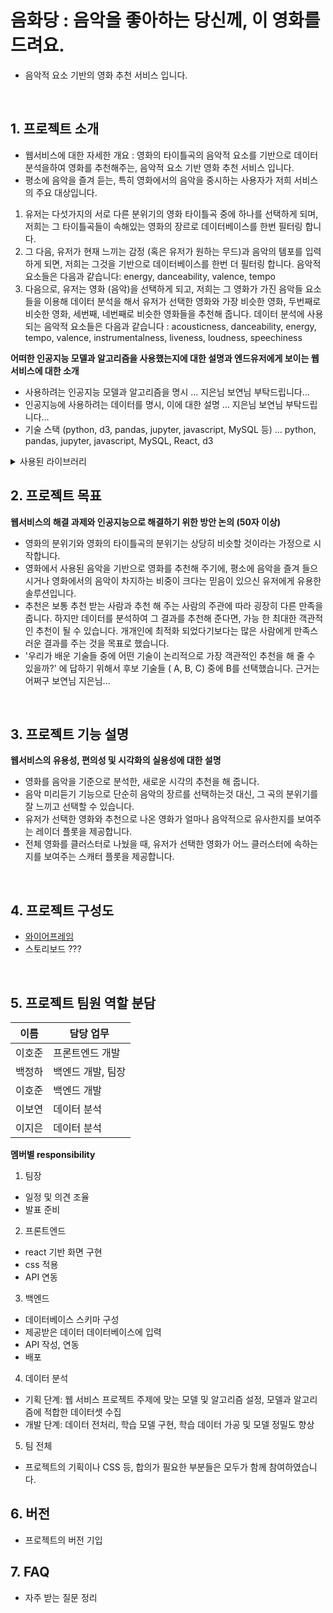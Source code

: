 # 음화당 : 음악을 좋아하는 당신께, 이 영화를 드려요.
- 음악적 요소 기반의 영화 추천 서비스 입니다.

</br>

## 1. 프로젝트 소개

  - 웹서비스에 대한 자세한 개요 : 영화의 타이틀곡의 음악적 요소를 기반으로 데이터 분석을하여 영화를 추천해주는, 음악적 요소 기반 영화 추천 서비스 입니다. 
  - 평소에 음악을 즐겨 듣는, 특히 영화에서의 음악을 중시하는 사용자가 저희 서비스의 주요 대상입니다. 
  1. 유저는 다섯가지의 서로 다른 분위기의 영화 타이틀곡 중에 하나를 선택하게 되며, 저희는 그 타이틀곡들이 속해있는 영화의 장르로 데이터베이스를 한번 필터링 합니다. 
  1. 그 다음, 유저가 현재 느끼는 감정 (혹은 유저가 원하는 무드)과 음악의 템포를 입력하게 되면, 저희는 그것을 기반으로 데이터베이스를 한번 더 필터링 합니다. 음악적 요소들은 다음과 같습니다: energy, danceability, valence, tempo
  1. 다음으로, 유저는 영화 (음악)을 선택하게 되고, 저희는 그 영화가 가진 음악들 요소들을 이용해 데이터 분석을 해서 유저가 선택한 영화와 가장 비슷한 영화, 두번째로 비슷한 영화, 세번째, 네번째로 비슷한 영화들을 추천해 줍니다. 데이터 분석에 사용되는 음악적 요소들은 다음과 같습니다 : acousticness, danceability, energy, tempo, valence, instrumentalness, liveness, loudness, speechiness 


**어떠한 인공지능 모델과 알고리즘을 사용했는지에 대한 설명과 엔드유저에게 보이는 웹서비스에 대한 소개**

  - 사용하려는 인공지능 모델과 알고리즘을 명시 ... 지은님 보연님 부탁드립니다...
  - 인공지능에 사용하려는 데이터를 명시, 이에 대한 설명 ... 지은님 보연님 부탁드립니다...
  - 기술 스택 (python, d3, pandas, jupyter, javascript, MySQL 등) ... python, pandas, jupyter, javascript, MySQL, React, d3 

<details><summary>사용된 라이브러리</summary>

alembic==1.7.5  </br>

attrs==19.3.0  

Automat==0.8.0 

beautifulsoup4==4.10.0 

blinker==1.4 

bs4==0.0.1 

certifi==2019.11.28 

chardet==3.0.4 

click==8.0.3

cloud-init==21.4

colorama==0.4.4

command-not-found==0.3

configobj==5.0.6

constantly==15.1.0

cryptography==2.8

dbus-python==1.2.16

distro==1.4.0

distro-info===0.23ubuntu1

EditorConfig==0.12.2

entrypoints==0.3

Flask==2.0.2

Flask-Cors==3.0.10

Flask-Migrate==3.1.0

Flask-SQLAlchemy==2.5.1

greenlet==1.1.2

httplib2==0.14.0 

hyperlink==19.0.0 

idna==2.8 

importlib-metadata==4.10.0 

importlib-resources==5.4.0 

incremental==16.10.1 

itsdangerous==2.0.1 

Jinja2==3.0.3 

jsbeautifier==1.10.3 

jsonpatch==1.22 

jsonpointer==2.0 

jsonschema==3.2.0 

keyring==18.0.1 

language-selector==0.1 

launchpadlib==1.10.13 

lazr.restfulclient==0.14.2 

lazr.uri==1.0.3 

Mako==1.1.6 

MarkupSafe==2.0.1 

more-itertools==4.2.0 

mysql-connector-python==8.0.27 

netifaces==0.10.4 

numpy==1.22.0 

oauthlib==3.1.0 

pandas==1.3.5 

pexpect==4.6.0 

protobuf==3.19.1 

pyasn1==0.4.2 

pyasn1-modules==0.2.1 

PyGObject==3.36.0 

PyHamcrest==1.9.0 

PyJWT==1.7.1 

pymacaroons==0.13.0 

PyMySQL==1.0.2 

PyNaCl==1.3.0 

pyOpenSSL==19.0.0 

pyparted==3.11.2 

pyrsistent==0.15.5 

pyserial==3.4 

python-apt==2.0.0+ubuntu0.20.4.6 

python-dateutil==2.8.2 

python-debian===0.1.36ubuntu1 

python-dotenv==0.19.2 

pytz==2021.3 

PyYAML==5.3.1 

requests==2.22.0 

requests-unixsocket==0.2.0 

scipy==1.7.3 

SecretStorage==2.3.1 

service-identity==18.1.0 

simplejson==3.16.0 

six==1.16.0 

sos==4.1 

soupsieve==2.3.1 

SQLAlchemy==1.4.29 

ssh-import-id==5.10 

systemd-python==234 

Twisted==18.9.0 

ubuntu-advantage-tools==27.4 

ufw==0.36 

unattended-upgrades==0.1 

urllib3==1.25.8 

wadllib==1.3.3 

WALinuxAgent==2.2.46 

Werkzeug==2.0.2 

zipp==3.7.0 

zope.interface==4.7.1 

</details>




## 2. 프로젝트 목표

**웹서비스의 해결 과제와 인공지능으로 해결하기 위한 방안 논의 (50자 이상)**
  - 영화의 분위기와 영화의 타이틀곡의 분위기는 상당히 비슷할 것이라는 가정으로 시작합니다. 
  - 영화에서 사용된 음악을 기반으로 영화를 추천해 주기에, 평소에 음악을 즐겨 들으시거나 영화에서의 음악이 차지하는 비중이 크다는 믿음이 있으신 유저에게 유용한 솔루션입니다. 
  - 추천은 보통 추천 받는 사람과 추천 해 주는 사람의 주관에 따라 굉장히 다른 만족을 줍니다. 하지만 데이터를 분석하여 그 결과를 추천해 준다면, 가능 한 최대한 객관적인 추천이 될 수 있습니다. 개개인에 최적화 되었다기보다는 많은 사람에게 만족스러운 결과를 주는 것을 목표로 했습니다. 
  - '우리가 배운 기술들 중에 어떤 기술이 논리적으로 가장 객관적인 추천을 해 줄 수 있을까?' 에 답하기 위해서 후보 기술들 ( A, B, C) 중에 B를 선택했습니다. 근거는 어쩌구 보연님 지은님...

  </br>

## 3. 프로젝트 기능 설명

**웹서비스의 유용성, 편의성 및 시각화의 실용성에 대한 설명**
  - 영화를 음악을 기준으로 분석한, 새로운 시각의 추천을 해 줍니다.  
  - 음악 미리듣기 기능으로 단순히 음악의 장르를 선택하는것 대신, 그 곡의 분위기를 잘 느끼고 선택할 수 있습니다. 
  - 유저가 선택한 영화와 추천으로 나온 영화가 얼마나 음악적으로 유사한지를 보여주는 레이더 플롯을 제공합니다. 
  - 전체 영화를 클러스터로 나눴을 때, 유저가 선택한 영화가 어느 클러스터에 속하는지를 보여주는 스캐터 플롯을 제공합니다. 

  </br>

## 4. 프로젝트 구성도
  - [와이어프레임](https://whimsical.com/wireframe-GVvpXpFxByvR7TZ9XvCzyi) 
  - 스토리보드 ???

  </br>

## 5. 프로젝트 팀원 역할 분담
| 이름 | 담당 업무 |
| ------ | ------ |
| 이호준 | 프론트엔드 개발 |
| 백정하 | 백엔드 개발, 팀장 |
| 이호준 | 백엔드 개발 |
| 이보연 | 데이터 분석 |
| 이지은 | 데이터 분석 |

**멤버별 responsibility**

1. 팀장

- 일정 및 의견 조율 
- 발표 준비 

2. 프론트엔드

- react 기반 화면 구현 
- css 적용 
- API 연동 

3. 백엔드

- 데이터베이스 스키마 구성 
- 제공받은 데이터 데이터베이스에 입력 
- API 작성, 연동 
- 배포 

4. 데이터 분석

- 기획 단계: 웹 서비스 프로젝트 주제에 맞는 모델 및 알고리즘 설정, 모델과 알고리즘에 적합한 데이터셋 수집
- 개발 단계: 데이터 전처리, 학습 모델 구현, 학습 데이터 가공 및 모델 정밀도 향상

5. 팀 전체

- 프로젝트의 기획이나 CSS 등, 합의가 필요한 부분들은 모두가 함께 참여하였습니다. 

## 6. 버전
  - 프로젝트의 버전 기입

## 7. FAQ
  - 자주 받는 질문 정리
